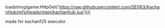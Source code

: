 loadstring(game:HttpGet('https://raw.githubusercontent.com/SEI163/KachanHub/refs/heads/main/kachanhub.lua'))()

made for kachan125 executor
